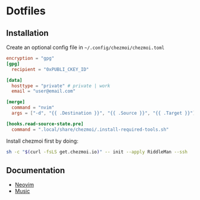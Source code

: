 # Dotfiles

## Installation

Create an optional config file in `~/.config/chezmoi/chezmoi.toml`

```toml
encryption = "gpg"
[gpg]
  recipient = "0xPUBLI_CKEY_ID"

[data]
  hosttype = "private" # private | work
  email = "user@email.com"

[merge]
  command = "nvim"
  args = ["-d", "{{ .Destination }}", "{{ .Source }}", "{{ .Target }}"]

[hooks.read-source-state.pre]
  command = ".local/share/chezmoi/.install-required-tools.sh"
```

Install chezmoi first by doing:

```bash
sh -c "$(curl -fsLS get.chezmoi.io)" -- init --apply RiddleMan --ssh
```

## Documentation

* [Neovim](./docs/neovim.md)
* [Music](./docs/music.md)

